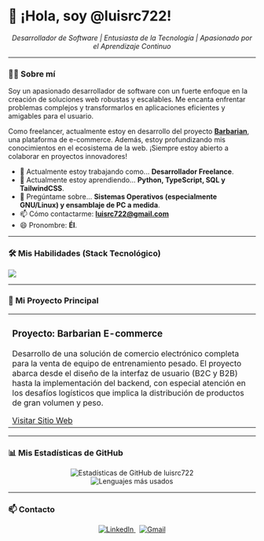 # 👋 ¡Hola, soy @luisrc722!

<p align="center">
  <em>Desarrollador de Software | Entusiasta de la Tecnología | Apasionado por el Aprendizaje Continuo</em>
</p>

---

### 👨‍💻 Sobre mí

<p>
  Soy un apasionado desarrollador de software con un fuerte enfoque en la creación de soluciones web robustas y escalables. Me encanta enfrentar problemas complejos y transformarlos en aplicaciones eficientes y amigables para el usuario.
</p>

<p>
  Como freelancer, actualmente estoy en desarrollo del proyecto <strong><a href="https://barbarian.com.mx" target="_blank">Barbarian</a></strong>, una plataforma de e-commerce. Además, estoy profundizando mis conocimientos en el ecosistema de la web. ¡Siempre estoy abierto a colaborar en proyectos innovadores!
</p>

- 🔭 Actualmente estoy trabajando como... **Desarrollador Freelance**.
- 🌱 Actualmente estoy aprendiendo... **Python, TypeScript, SQL y TailwindCSS**.
- 💬 Pregúntame sobre... **Sistemas Operativos (especialmente GNU/Linux) y ensamblaje de PC a medida**.
- 📫 Cómo contactarme: **luisrc722@gmail.com**
- 😄 Pronombre: **Él**.

---

### 🛠️ Mis Habilidades (Stack Tecnológico)

<p align="left">
  <a href="https://skillicons.dev">
    <img src="https://skillicons.dev/icons?i=html,css,js,ts,react,nextjs,nodejs,tailwind,python,mysql,git,linux" />
  </a>
</p>

---

### 🚀 Mi Proyecto Principal

<table border="0" cellpadding="10">
  <tr>
    <td valign="top">
      <h3>Proyecto: Barbarian E-commerce</h3>
      <p>
        Desarrollo de una solución de comercio electrónico completa para la venta de equipo de entrenamiento pesado. El proyecto abarca desde el diseño de la interfaz de usuario (B2C y B2B) hasta la implementación del backend, con especial atención en los desafíos logísticos que implica la distribución de productos de gran volumen y peso.
      </p>
      <a href="https://barbarian.com.mx" target="_blank">Visitar Sitio Web</a>
    </td>
  </tr>
</table>

---

### 📊 Mis Estadísticas de GitHub

<p align="center">
  <img src="https://github-readme-stats.vercel.app/api?username=luisrc722&show_icons=true&theme=radical" alt="Estadísticas de GitHub de luisrc722" />
  <br/>
  <img src="https://github-readme-stats.vercel.app/api/top-langs/?username=luisrc722&layout=compact&theme=radical" alt="Lenguajes más usados" />
</p>

---

### 📫 Contacto

<p align="center">
  <a href="https://www.linkedin.com/in/luis-roldan-camacho-577a271a2/" target="_blank">
    <img src="https://img.shields.io/badge/LinkedIn-0077B5?style=for-the-badge&logo=linkedin&logoColor=white" alt="LinkedIn"/>
  </a>
  &nbsp;
  <a href="mailto:luisrc722@gmail.com">
    <img src="https://img.shields.io/badge/Gmail-D14836?style=for-the-badge&logo=gmail&logoColor=white" alt="Gmail"/>
  </a>
</p>
